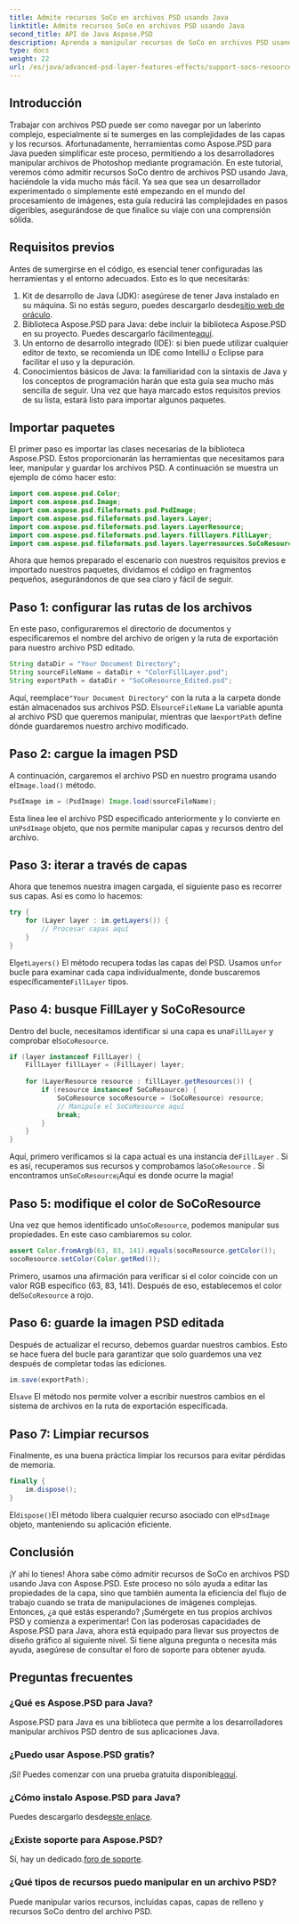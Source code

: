 ```yaml
---
title: Admite recursos SoCo en archivos PSD usando Java
linktitle: Admite recursos SoCo en archivos PSD usando Java
second_title: API de Java Aspose.PSD
description: Aprenda a manipular recursos de SoCo en archivos PSD usando Aspose.PSD para Java con este tutorial paso a paso.
type: docs
weight: 22
url: /es/java/advanced-psd-layer-features-effects/support-soco-resource-psd-files/
---
```

## Introducción
Trabajar con archivos PSD puede ser como navegar por un laberinto complejo, especialmente si te sumerges en las complejidades de las capas y los recursos. Afortunadamente, herramientas como Aspose.PSD para Java pueden simplificar este proceso, permitiendo a los desarrolladores manipular archivos de Photoshop mediante programación. En este tutorial, veremos cómo admitir recursos SoCo dentro de archivos PSD usando Java, haciéndole la vida mucho más fácil. 
Ya sea que sea un desarrollador experimentado o simplemente esté empezando en el mundo del procesamiento de imágenes, esta guía reducirá las complejidades en pasos digeribles, asegurándose de que finalice su viaje con una comprensión sólida.
## Requisitos previos
Antes de sumergirse en el código, es esencial tener configuradas las herramientas y el entorno adecuados. Esto es lo que necesitarás:
1.  Kit de desarrollo de Java (JDK): asegúrese de tener Java instalado en su máquina. Si no estás seguro, puedes descargarlo desde[sitio web de oráculo](https://www.oracle.com/java/technologies/javase-jdk11-downloads.html).
2. Biblioteca Aspose.PSD para Java: debe incluir la biblioteca Aspose.PSD en su proyecto. Puedes descargarlo fácilmente[aquí](https://releases.aspose.com/psd/java/).
3. Un entorno de desarrollo integrado (IDE): si bien puede utilizar cualquier editor de texto, se recomienda un IDE como IntelliJ o Eclipse para facilitar el uso y la depuración.
4. Conocimientos básicos de Java: la familiaridad con la sintaxis de Java y los conceptos de programación harán que esta guía sea mucho más sencilla de seguir.
Una vez que haya marcado estos requisitos previos de su lista, estará listo para importar algunos paquetes.
## Importar paquetes
El primer paso es importar las clases necesarias de la biblioteca Aspose.PSD. Estos proporcionarán las herramientas que necesitamos para leer, manipular y guardar los archivos PSD. A continuación se muestra un ejemplo de cómo hacer esto:
```java
import com.aspose.psd.Color;
import com.aspose.psd.Image;
import com.aspose.psd.fileformats.psd.PsdImage;
import com.aspose.psd.fileformats.psd.layers.Layer;
import com.aspose.psd.fileformats.psd.layers.LayerResource;
import com.aspose.psd.fileformats.psd.layers.filllayers.FillLayer;
import com.aspose.psd.fileformats.psd.layers.layerresources.SoCoResource;
```
Ahora que hemos preparado el escenario con nuestros requisitos previos e importado nuestros paquetes, dividamos el código en fragmentos pequeños, asegurándonos de que sea claro y fácil de seguir.
## Paso 1: configurar las rutas de los archivos
En este paso, configuraremos el directorio de documentos y especificaremos el nombre del archivo de origen y la ruta de exportación para nuestro archivo PSD editado.
```java
String dataDir = "Your Document Directory";
String sourceFileName = dataDir + "ColorFillLayer.psd";
String exportPath = dataDir + "SoCoResource_Edited.psd";
```
 
 Aquí, reemplace`"Your Document Directory"` con la ruta a la carpeta donde están almacenados sus archivos PSD. El`sourceFileName` La variable apunta al archivo PSD que queremos manipular, mientras que la`exportPath` define dónde guardaremos nuestro archivo modificado.
## Paso 2: cargue la imagen PSD
 A continuación, cargaremos el archivo PSD en nuestro programa usando el`Image.load()` método.
```java
PsdImage im = (PsdImage) Image.load(sourceFileName);
```
 
 Esta línea lee el archivo PSD especificado anteriormente y lo convierte en un`PsdImage` objeto, que nos permite manipular capas y recursos dentro del archivo.
## Paso 3: iterar a través de capas
Ahora que tenemos nuestra imagen cargada, el siguiente paso es recorrer sus capas. Así es como lo hacemos:
```java
try {
    for (Layer layer : im.getLayers()) {
        // Procesar capas aquí
    }
}
```
 
 El`getLayers()` El método recupera todas las capas del PSD. Usamos un`for` bucle para examinar cada capa individualmente, donde buscaremos específicamente`FillLayer` tipos.
## Paso 4: busque FillLayer y SoCoResource
Dentro del bucle, necesitamos identificar si una capa es una`FillLayer` y comprobar el`SoCoResource`.
```java
if (layer instanceof FillLayer) {
    FillLayer fillLayer = (FillLayer) layer;
    
    for (LayerResource resource : fillLayer.getResources()) {
        if (resource instanceof SoCoResource) {
            SoCoResource socoResource = (SoCoResource) resource;
            // Manipule el SoCoResource aquí
            break;
        }
    }
}
```
 
 Aquí, primero verificamos si la capa actual es una instancia de`FillLayer` . Si es así, recuperamos sus recursos y comprobamos la`SoCoResource` . Si encontramos un`SoCoResource`¡Aquí es donde ocurre la magia!
## Paso 5: modifique el color de SoCoResource
 Una vez que hemos identificado un`SoCoResource`, podemos manipular sus propiedades. En este caso cambiaremos su color.
```java
assert Color.fromArgb(63, 83, 141).equals(socoResource.getColor());
socoResource.setColor(Color.getRed());
```
 
 Primero, usamos una afirmación para verificar si el color coincide con un valor RGB específico (63, 83, 141). Después de eso, establecemos el color del`SoCoResource` a rojo.
## Paso 6: guarde la imagen PSD editada
Después de actualizar el recurso, debemos guardar nuestros cambios. Esto se hace fuera del bucle para garantizar que solo guardemos una vez después de completar todas las ediciones.
```java
im.save(exportPath);
```
 
 El`save` El método nos permite volver a escribir nuestros cambios en el sistema de archivos en la ruta de exportación especificada.
## Paso 7: Limpiar recursos
Finalmente, es una buena práctica limpiar los recursos para evitar pérdidas de memoria.
```java
finally {
    im.dispose();
}
```
 
 El`dispose()`El método libera cualquier recurso asociado con el`PsdImage` objeto, manteniendo su aplicación eficiente.
## Conclusión
¡Y ahí lo tienes! Ahora sabe cómo admitir recursos de SoCo en archivos PSD usando Java con Aspose.PSD. Este proceso no sólo ayuda a editar las propiedades de la capa, sino que también aumenta la eficiencia del flujo de trabajo cuando se trata de manipulaciones de imágenes complejas. Entonces, ¿a qué estás esperando? ¡Sumérgete en tus propios archivos PSD y comienza a experimentar! 
Con las poderosas capacidades de Aspose.PSD para Java, ahora está equipado para llevar sus proyectos de diseño gráfico al siguiente nivel. Si tiene alguna pregunta o necesita más ayuda, asegúrese de consultar el foro de soporte para obtener ayuda.
## Preguntas frecuentes
### ¿Qué es Aspose.PSD para Java?
Aspose.PSD para Java es una biblioteca que permite a los desarrolladores manipular archivos PSD dentro de sus aplicaciones Java.
### ¿Puedo usar Aspose.PSD gratis?
 ¡Sí! Puedes comenzar con una prueba gratuita disponible[aquí](https://releases.aspose.com/).
### ¿Cómo instalo Aspose.PSD para Java?
 Puedes descargarlo desde[este enlace](https://releases.aspose.com/psd/java/).
### ¿Existe soporte para Aspose.PSD?
 Sí, hay un dedicado.[foro de soporte](https://forum.aspose.com/c/psd/34).
### ¿Qué tipos de recursos puedo manipular en un archivo PSD?
Puede manipular varios recursos, incluidas capas, capas de relleno y recursos SoCo dentro del archivo PSD.